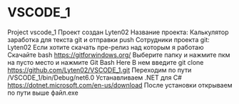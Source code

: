 # VSCODE_1
Project vscode_1
Проект создан Lyten02
Название проекта: Калькулятор заработка для текста git и отправки push
Сотрудники проекта git: Lyten02
Если хотите скачать пре-релиз над которым я работаю
Скачайте
bash https://gitforwindows.org/
Выберите папку и нажмите пкм на пусто место и нажмите
Git Bash Here
В нем введите git clone https://github.com/Lyten02/VSCODE_1.git
Переходим по пути /VSCODE_1/bin/Debug/net6.0
Устанавливаем .NET для C#
https://dotnet.microsoft.com/en-us/download
После установки открываем по пути выше файл.exe
